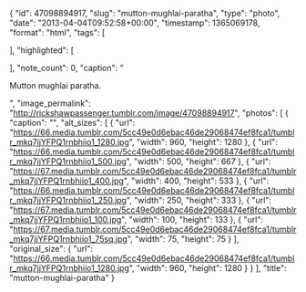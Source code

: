 {
  "id": 47098894917,
  "slug": "mutton-mughlai-paratha",
  "type": "photo",
  "date": "2013-04-04T09:52:58+00:00",
  "timestamp": 1365069178,
  "format": "html",
  "tags": [

  ],
  "highlighted": [

  ],
  "note_count": 0,
  "caption": "<p>Mutton mughlai paratha.</p>",
  "image_permalink": "http://rickshawpassenger.tumblr.com/image/47098894917",
  "photos": [
    {
      "caption": "",
      "alt_sizes": [
        {
          "url": "https://66.media.tumblr.com/5cc49e0d6ebac46de29068474ef8fca1/tumblr_mkq7jjYFPQ1rnbhiio1_1280.jpg",
          "width": 960,
          "height": 1280
        },
        {
          "url": "https://66.media.tumblr.com/5cc49e0d6ebac46de29068474ef8fca1/tumblr_mkq7jjYFPQ1rnbhiio1_500.jpg",
          "width": 500,
          "height": 667
        },
        {
          "url": "https://67.media.tumblr.com/5cc49e0d6ebac46de29068474ef8fca1/tumblr_mkq7jjYFPQ1rnbhiio1_400.jpg",
          "width": 400,
          "height": 533
        },
        {
          "url": "https://66.media.tumblr.com/5cc49e0d6ebac46de29068474ef8fca1/tumblr_mkq7jjYFPQ1rnbhiio1_250.jpg",
          "width": 250,
          "height": 333
        },
        {
          "url": "https://67.media.tumblr.com/5cc49e0d6ebac46de29068474ef8fca1/tumblr_mkq7jjYFPQ1rnbhiio1_100.jpg",
          "width": 100,
          "height": 133
        },
        {
          "url": "https://67.media.tumblr.com/5cc49e0d6ebac46de29068474ef8fca1/tumblr_mkq7jjYFPQ1rnbhiio1_75sq.jpg",
          "width": 75,
          "height": 75
        }
      ],
      "original_size": {
        "url": "https://66.media.tumblr.com/5cc49e0d6ebac46de29068474ef8fca1/tumblr_mkq7jjYFPQ1rnbhiio1_1280.jpg",
        "width": 960,
        "height": 1280
      }
    }
  ],
  "title": "mutton-mughlai-paratha"
}

